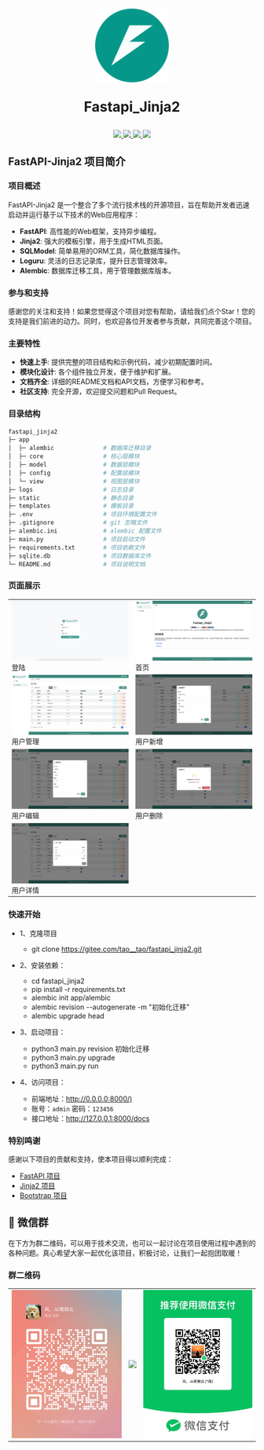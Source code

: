 <div align="center">
   <p align="center">
      <img src="./static/favicon.png" height="150" alt="logo"/>
   </p>
   <h1 align="center" style="margin: 30px 0 30px; font-weight: bold;">Fastapi_Jinja2</h1>
   <p align="center">
      <a href="https://gitee.com/tao__tao/fastapi_jinja2.git">
         <img src="https://gitee.com/tao__tao/fastapi_jinja2/badge/star.svg?theme=dark">
      </a>
      <a href="https://github.com/1014TaoTao/fastapi_jinja2.git">
         <img src="https://img.shields.io/github/stars/1014TaoTao/fastapi_jinja2?style=social">
      </a>
      <a href="https://gitee.com/tao__tao/fastapi_jinja2/blob/master/LICENSE">
         <img src="https://img.shields.io/badge/License-MIT-orange">
      </a>
      <img src="https://img.shields.io/badge/Python-≥3.10-blue">
   </p>
</div>

## FastAPI-Jinja2 项目简介

### 项目概述

FastAPI-Jinja2 是一个整合了多个流行技术栈的开源项目，旨在帮助开发者迅速启动并运行基于以下技术的Web应用程序：

- **FastAPI**: 高性能的Web框架，支持异步编程。
- **Jinja2**: 强大的模板引擎，用于生成HTML页面。
- **SQLModel**: 简单易用的ORM工具，简化数据库操作。
- **Loguru**: 灵活的日志记录库，提升日志管理效率。
- **Alembic**: 数据库迁移工具，用于管理数据库版本。

### 参与和支持

感谢您的关注和支持！如果您觉得这个项目对您有帮助，请给我们点个Star！您的支持是我们前进的动力。同时，也欢迎各位开发者参与贡献，共同完善这个项目。

### 主要特性

- **快速上手**: 提供完整的项目结构和示例代码，减少初期配置时间。
- **模块化设计**: 各个组件独立开发，便于维护和扩展。
- **文档齐全**: 详细的README文档和API文档，方便学习和参考。
- **社区支持**: 完全开源，欢迎提交问题和Pull Request。

### 目录结构

```sh
fastapi_jinja2
├─ app
│  ├─ alembic              # 数据库迁移目录
│  ├─ core                 # 核心层模块
│  ├─ model                # 数据层模块
│  ├─ config               # 配置层模块
│  └─ view                 # 视图层模块
├─ logs                    # 日志目录
├─ static                  # 静态目录
├─ templates               # 模板目录
├─ .env                    # 项目环境配置文件
├─ .gitignore              # git 忽略文件
├─ alembic.ini             # alembic 配置文件
├─ main.py                 # 项目启动文件
├─ requirements.txt        # 项目依赖文件
├─ sqlite.db               # 项目数据库文件
└─ README.md               # 项目说明文档
```

### 页面展示

<table>
    <tr>
        <td><img src="./static/img/登录.png"/>登陆</td>
        <td><img src="./static/img/首页.png"/>首页</td>
   </tr>
   <tr>
        <td><img src="./static/img/用户页面.png"/>用户管理</td>
        <td><img src="./static/img/新增页.png"/>用户新增</td>
   </tr>
   <tr>
        <td><img src="./static/img/编辑页.png"/>用户编辑</td>
        <td><img src="./static/img/删除页.png"/>用户删除</td>
   </tr>
   <tr>
        <td><img src="./static/img/详情.png"/>用户详情</td>
   </tr>
</table>

### 快速开始

- 1、克隆项目

  - git clone <https://gitee.com/tao__tao/fastapi_jinja2.git>

- 2、安装依赖：

  - cd fastapi_jinja2
  - pip install -r requirements.txt
  - alembic init app/alembic
  <!-- 生成迁移 -->
  - alembic revision --autogenerate -m "初始化迁移"
  <!-- 应用迁移 -->
  - alembic upgrade head

- 3、启动项目：
  - python3 main.py revision 初始化迁移
  - python3 main.py upgrade
  - python3 main.py run

- 4、访问项目：
  
  - 前端地址：<http://0.0.0.0:8000/)>
  - 账号：`admin` 密码：`123456`
  - 接口地址：<http://127.0.0.1:8000/docs>

### 特别鸣谢

感谢以下项目的贡献和支持，使本项目得以顺利完成：

- [FastAPI 项目](https://fastapi.tiangolo.com/)
- [Jinja2 项目](https://jinja.palletsprojects.com/en/stable/)
- [Bootstrap 项目](https://github.com/twbs/bootstrap)

## 🎨 微信群

在下方为群二维码，可以用于技术交流，也可以一起讨论在项目使用过程中遇到的各种问题。真心希望大家一起优化该项目，积极讨论，让我们一起抱团取暖！

### 群二维码

<table>
    <tr>
      <td><img src="https://github.com/1014TaoTao/fastapi_vue3_admin/blob/master/mkdocs/docs/resources/images/微信.jpg"/></td>
      <td><img src="https://github.com/1014TaoTao/fastapi_vue3_admin/blob/master/mkdocs/docs/resources/微信群"/></td>
      <td><img src="https://github.com/1014TaoTao/fastapi_vue3_admin/blob/master/mkdocs/docs/resources/images/wechatPay.jpg"/></td>
    </tr>
</table>
